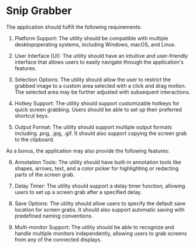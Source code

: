 # Snip Grabber

The application should fulfill the following requirements:
1. Platform Support: The utility should be compatible with multiple desktopoperating systems, including Windows, macOS, and Linux.

2. User Interface (UI): The utility should have an intuitive and user-friendly interface that allows users to easily navigate through the application's
features.

3. Selection Options: The utility should allow the user to restrict the grabbed image to a custom area selected with a click and drag motion. The selected
area may be further adjusted with subsequent interactions.

4. Hotkey Support: The utility should support customizable hotkeys for quick screen grabbing. Users should be able to set up their preferred shortcut keys.

5. Output Format: The utility should support multiple output formats including .png, .jpg, .gif. It should also support copying the screen grab to the clipboard.

As a bonus, the application may also provide the following features:

6. Annotation Tools: The utility should have built-in annotation tools like shapes, arrows, text, and a color picker for highlighting or redacting parts of
the screen grab.

7. Delay Timer: The utility should support a delay timer function, allowing users to set up a screen grab after a specified delay.

8. Save Options: The utility should allow users to specify the default save location for screen grabs. It should also support automatic saving with
predefined naming conventions.

9. Multi-monitor Support: The utility should be able to recognize and handle multiple monitors independently, allowing users to grab screens from any of the connected
displays.
